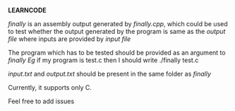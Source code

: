 **LEARNCODE**

*finally* is an assembly output generated by *finally.cpp*, which could be used to test whether the output generated by the program is 
same as the *output file* where inputs are provided by *input file*

The program which has to be tested should be provided as an argument to *finally*
*Eg*
if my program is test.c then I should write
	./finally test.c

*input.txt* and *output.txt* should be present in the same folder as *finally*

Currently, it supports only C.

Feel free to add issues


